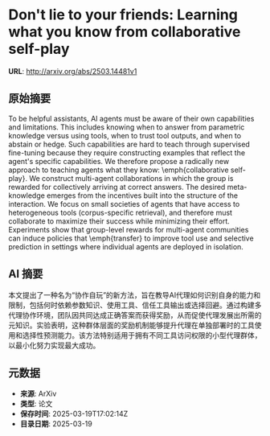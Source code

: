 # Don't lie to your friends: Learning what you know from collaborative self-play

**URL**: http://arxiv.org/abs/2503.14481v1

## 原始摘要

To be helpful assistants, AI agents must be aware of their own capabilities
and limitations. This includes knowing when to answer from parametric knowledge
versus using tools, when to trust tool outputs, and when to abstain or hedge.
Such capabilities are hard to teach through supervised fine-tuning because they
require constructing examples that reflect the agent's specific capabilities.
We therefore propose a radically new approach to teaching agents what they
know: \emph{collaborative self-play}. We construct multi-agent collaborations
in which the group is rewarded for collectively arriving at correct answers.
The desired meta-knowledge emerges from the incentives built into the structure
of the interaction. We focus on small societies of agents that have access to
heterogeneous tools (corpus-specific retrieval), and therefore must collaborate
to maximize their success while minimizing their effort. Experiments show that
group-level rewards for multi-agent communities can induce policies that
\emph{transfer} to improve tool use and selective prediction in settings where
individual agents are deployed in isolation.


## AI 摘要

本文提出了一种名为“协作自玩”的新方法，旨在教导AI代理如何识别自身的能力和限制，包括何时依赖参数知识、使用工具、信任工具输出或选择回避。通过构建多代理协作环境，团队因共同达成正确答案而获得奖励，从而促使代理发展出所需的元知识。实验表明，这种群体层面的奖励机制能够提升代理在单独部署时的工具使用和选择性预测能力。该方法特别适用于拥有不同工具访问权限的小型代理群体，以最小化努力实现最大成功。

## 元数据

- **来源**: ArXiv
- **类型**: 论文
- **保存时间**: 2025-03-19T17:02:14Z
- **目录日期**: 2025-03-19
